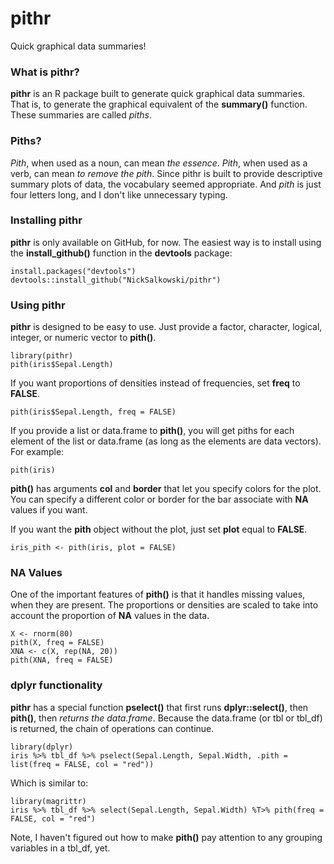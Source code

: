 # pithr

Quick graphical data summaries!

### What is pithr?

**pithr** is an R package built to generate quick graphical data summaries.  That is, to generate the graphical equivalent of the **summary()** function.  These summaries are called *piths*.

### Piths?

*Pith*, when used as a noun, can mean *the essence*.  *Pith*, when used as a verb, can mean *to remove the pith*.  Since pithr is built to provide descriptive summary plots of data, the vocabulary seemed appropriate.  And *pith* is just four letters long, and I don't like unnecessary typing.

### Installing **pithr**

**pithr** is only available on GitHub, for now.  The easiest way is to install using the **install_github()** function in the **devtools** package:
```
install.packages("devtools")
devtools::install_github("NickSalkowski/pithr")
```

### Using **pithr**

**pithr** is designed to be easy to use.  Just provide a factor, character, logical, integer, or numeric vector to **pith()**. 
```
library(pithr)
pith(iris$Sepal.Length)
```
If you want proportions of densities instead of frequencies, set **freq** to **FALSE**. 
```
pith(iris$Sepal.Length, freq = FALSE)
```

If you provide a list or data.frame to **pith()**, you will get piths for each element of the list or data.frame (as long as the elements are data vectors).  For example:

```
pith(iris)
```

**pith()** has arguments **col** and **border** that let you specify colors for the plot.  You can specify a different color or border for the bar associate with **NA** values if you want.

If you want the **pith** object without the plot, just set **plot** equal to **FALSE**.

```
iris_pith <- pith(iris, plot = FALSE)
```

### **NA** Values

One of the important features of **pith()** is that it handles missing values, when they are present.  The proportions or densities are scaled to take into account the proportion of **NA** values in the data.

```
X <- rnorm(80)
pith(X, freq = FALSE)
XNA <- c(X, rep(NA, 20))
pith(XNA, freq = FALSE)
```

### **dplyr** functionality

**pithr** has a special function **pselect()** that first runs **dplyr::select()**, then **pith()**, then *returns the data.frame*.  Because the data.frame (or tbl or tbl_df) is returned, the chain of operations can continue.

```
library(dplyr)
iris %>% tbl_df %>% pselect(Sepal.Length, Sepal.Width, .pith = list(freq = FALSE, col = "red"))
```
Which is similar to:
```
library(magrittr)
iris %>% tbl_df %>% select(Sepal.Length, Sepal.Width) %T>% pith(freq = FALSE, col = "red")
```

Note, I haven't figured out how to make **pith()** pay attention to any grouping variables in a tbl_df, yet.